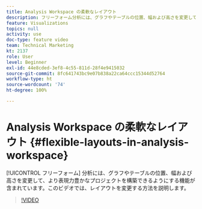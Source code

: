 ```yaml
---
title: Analysis Workspace の柔軟なレイアウト
description: フリーフォーム分析には、グラフやテーブルの位置、幅および高さを変更して、より表現力豊かなプロジェクトを構築できるようにする機能が含まれています。このビデオでは、レイアウトを変更する方法を説明します。
feature: Visualizations
topics: null
activity: use
doc-type: feature video
team: Technical Marketing
kt: 2137
role: User
level: Beginner
exl-id: 44e8cded-3ef8-4c55-811d-28f4e9415032
source-git-commit: 8fc641743bc9e07b838a22ca64ccc15344d52764
workflow-type: ht
source-wordcount: '74'
ht-degree: 100%

---
```


# Analysis Workspace の柔軟なレイアウト {#flexible-layouts-in-analysis-workspace}

[!UICONTROL フリーフォーム] 分析には、グラフやテーブルの位置、幅および高さを変更して、より表現力豊かなプロジェクトを構築できるようにする機能が含まれています。このビデオでは、レイアウトを変更する方法を説明します。

>[!VIDEO](https://video.tv.adobe.com/v/24706/?quality=12&learn=on)
